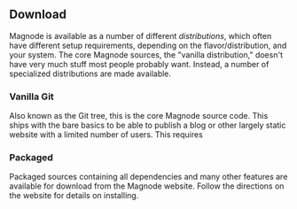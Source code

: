 ## Download

Magnode is available as a number of different _distributions_, which often have different setup requirements, depending on the flavor/distribution, and your system. The core Magnode sources, the "vanilla distribution," doesn't have very much stuff most people probably want. Instead, a number of specialized distributions are made available.

### Vanilla Git
Also known as the Git tree, this is the core Magnode source code. This ships with the bare basics to be able to publish a blog or other largely static website with a limited number of users. This requires 

### Packaged
Packaged sources containing all dependencies and many other features are available for download from the Magnode website. Follow the directions on the website for details on installing.
